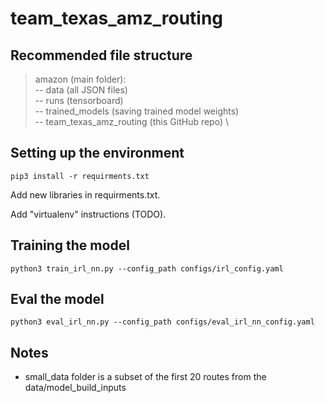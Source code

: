 # team_texas_amz_routing

## Recommended file structure
> amazon (main folder):  \
>      -- data (all JSON files) \
>      -- runs (tensorboard) \
>      -- trained_models (saving trained model weights) \
>      -- team_texas_amz_routing (this GitHub repo) \


## Setting up the environment
`pip3 install -r requirments.txt`

Add new libraries in requirments.txt.

Add "virtualenv" instructions (TODO).


## Training the model

`python3 train_irl_nn.py --config_path configs/irl_config.yaml`


## Eval the model

`python3 eval_irl_nn.py --config_path configs/eval_irl_nn_config.yaml`

## Notes
- small_data folder is a subset of the first 20 routes from the data/model_build_inputs
